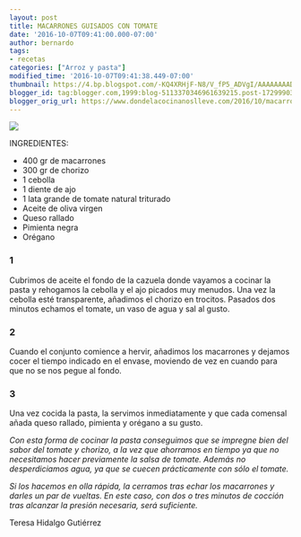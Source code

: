 ```yaml
---
layout: post
title: MACARRONES GUISADOS CON TOMATE
date: '2016-10-07T09:41:00.000-07:00'
author: bernardo
tags:
- recetas
categories: ["Arroz y pasta"]
modified_time: '2016-10-07T09:41:38.449-07:00'
thumbnail: https://4.bp.blogspot.com/-KQ4XRHjF-N8/V_fP5_ADVgI/AAAAAAAADDI/2hEH8bkGb4UTC2vmN3LbbDNuy8E7uM0PQCLcB/s400/P1470764macarr.JPG
blogger_id: tag:blogger.com,1999:blog-5113370346961639215.post-1729990360179875120
blogger_orig_url: https://www.dondelacocinanoslleve.com/2016/10/macarrones-guisados-con-tomate.html
---
```

![](https://4.bp.blogspot.com/-KQ4XRHjF-N8/V_fP5_ADVgI/AAAAAAAADDI/2hEH8bkGb4UTC2vmN3LbbDNuy8E7uM0PQCLcB/s400/P1470764macarr.JPG)

  
INGREDIENTES:
* 400 gr de macarrones 
* 300 gr de chorizo
* 1 cebolla
* 1 diente de ajo
* 1 lata grande de tomate natural triturado 
* Aceite de oliva virgen
* Queso rallado
* Pimienta negra
* Orégano  
  

### 1

Cubrimos de aceite el fondo de la cazuela donde vayamos a cocinar la pasta y rehogamos la cebolla y el ajo picados muy menudos. Una vez la cebolla esté transparente, añadimos el chorizo en trocitos. Pasados dos minutos echamos el tomate, un vaso de agua y sal al gusto.  

### 2

Cuando el conjunto comience a hervir, añadimos los macarrones y dejamos cocer el tiempo indicado en el envase, moviendo de vez en cuando para que no se nos pegue al fondo.  

### 3

Una vez cocida la pasta, la servimos inmediatamente y que cada comensal añada queso rallado, pimienta y orégano a su gusto.  

_Con esta forma de cocinar la pasta conseguimos que se impregne bien del sabor del tomate y chorizo, a la vez que ahorramos en tiempo ya que no necesitamos hacer previamente la salsa de tomate. Además no desperdiciamos agua, ya que se cuecen prácticamente con sólo el tomate._

_Si los hacemos en olla rápida, la cerramos tras echar los macarrones y darles un par de vueltas. En este caso, con dos o tres minutos de cocción tras alcanzar la presión necesaria, será suficiente._  

Teresa Hidalgo Gutiérrez
